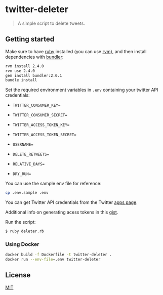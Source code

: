 # twitter-deleter

> A simple script to delete tweets.

## Getting started

Make sure to have [ruby](https://www.ruby-lang.org/en/) installed (you can use [rvm](https://rvm.io/)), and then install dependencies with [bundler](https://bundler.io/):

```sh
rvm install 2.4.0
rvm use 2.4.0
gem install bundler:2.0.1
bundle install
```

Set the required environment variables in `.env` containing your twitter API credentials:

- `TWITTER_CONSUMER_KEY=`
- `TWITTER_CONSUMER_SECRET=`
- `TWITTER_ACCESS_TOKEN_KEY=`
- `TWITTER_ACCESS_TOKEN_SECRET=`

- `USERNAME=`
- `DELETE_RETWEETS=`
- `RELATIVE_DAYS=`
- `DRY_RUN=`

You can use the sample env file for reference:

```sh
cp .env.sample .env
```

You can get Twitter API credentials from the Twitter [apps page](https://developer.twitter.com/en/apps).

Additional info on generating acess tokens in this [gist](https://gist.github.com/miguelmota/a9486ac26b1b63aa57a291069748ae19).

Run the script:

```sh
$ ruby deleter.rb
```

### Using Docker

```sh
docker build -f Dockerfile -t twitter-deleter .
docker run --env-file=.env twitter-deleter
```

## License

[MIT](LICENSE)
